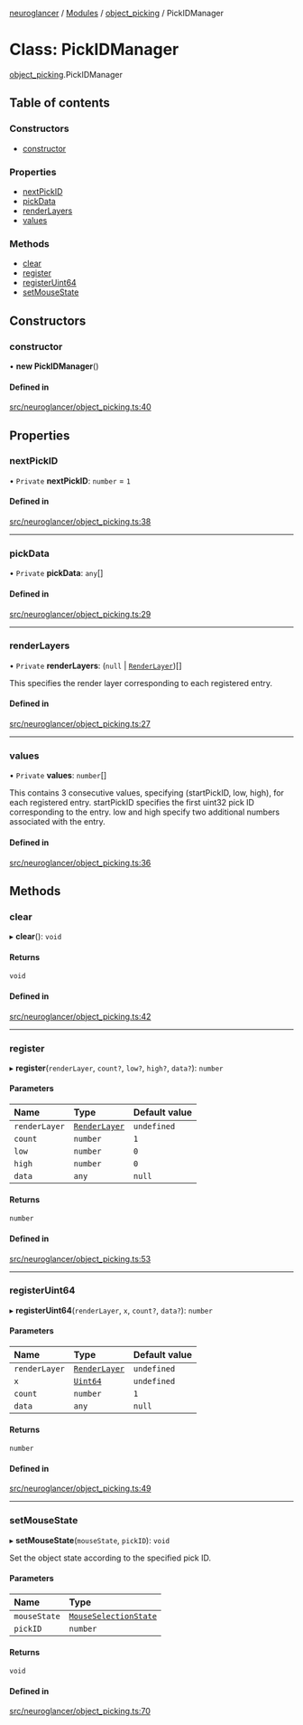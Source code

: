 [neuroglancer](../README.md) / [Modules](../modules.md) / [object\_picking](../modules/object_picking.md) / PickIDManager

# Class: PickIDManager

[object_picking](../modules/object_picking.md).PickIDManager

## Table of contents

### Constructors

- [constructor](object_picking.PickIDManager.md#constructor)

### Properties

- [nextPickID](object_picking.PickIDManager.md#nextpickid)
- [pickData](object_picking.PickIDManager.md#pickdata)
- [renderLayers](object_picking.PickIDManager.md#renderlayers)
- [values](object_picking.PickIDManager.md#values)

### Methods

- [clear](object_picking.PickIDManager.md#clear)
- [register](object_picking.PickIDManager.md#register)
- [registerUint64](object_picking.PickIDManager.md#registeruint64)
- [setMouseState](object_picking.PickIDManager.md#setmousestate)

## Constructors

### constructor

• **new PickIDManager**()

#### Defined in

[src/neuroglancer/object_picking.ts:40](https://github.com/ActiveBrainAtlas2/neuroglancer/blob/540617bc/src/neuroglancer/object_picking.ts#L40)

## Properties

### nextPickID

• `Private` **nextPickID**: `number` = `1`

#### Defined in

[src/neuroglancer/object_picking.ts:38](https://github.com/ActiveBrainAtlas2/neuroglancer/blob/540617bc/src/neuroglancer/object_picking.ts#L38)

___

### pickData

• `Private` **pickData**: `any`[]

#### Defined in

[src/neuroglancer/object_picking.ts:29](https://github.com/ActiveBrainAtlas2/neuroglancer/blob/540617bc/src/neuroglancer/object_picking.ts#L29)

___

### renderLayers

• `Private` **renderLayers**: (``null`` \| [`RenderLayer`](renderlayer.RenderLayer.md))[]

This specifies the render layer corresponding to each registered entry.

#### Defined in

[src/neuroglancer/object_picking.ts:27](https://github.com/ActiveBrainAtlas2/neuroglancer/blob/540617bc/src/neuroglancer/object_picking.ts#L27)

___

### values

• `Private` **values**: `number`[]

This contains 3 consecutive values, specifying (startPickID, low, high), for each registered
entry.  startPickID specifies the first uint32 pick ID corresponding to the entry.  low and
high specify two additional numbers associated with the entry.

#### Defined in

[src/neuroglancer/object_picking.ts:36](https://github.com/ActiveBrainAtlas2/neuroglancer/blob/540617bc/src/neuroglancer/object_picking.ts#L36)

## Methods

### clear

▸ **clear**(): `void`

#### Returns

`void`

#### Defined in

[src/neuroglancer/object_picking.ts:42](https://github.com/ActiveBrainAtlas2/neuroglancer/blob/540617bc/src/neuroglancer/object_picking.ts#L42)

___

### register

▸ **register**(`renderLayer`, `count?`, `low?`, `high?`, `data?`): `number`

#### Parameters

| Name | Type | Default value |
| :------ | :------ | :------ |
| `renderLayer` | [`RenderLayer`](renderlayer.RenderLayer.md) | `undefined` |
| `count` | `number` | `1` |
| `low` | `number` | `0` |
| `high` | `number` | `0` |
| `data` | `any` | `null` |

#### Returns

`number`

#### Defined in

[src/neuroglancer/object_picking.ts:53](https://github.com/ActiveBrainAtlas2/neuroglancer/blob/540617bc/src/neuroglancer/object_picking.ts#L53)

___

### registerUint64

▸ **registerUint64**(`renderLayer`, `x`, `count?`, `data?`): `number`

#### Parameters

| Name | Type | Default value |
| :------ | :------ | :------ |
| `renderLayer` | [`RenderLayer`](renderlayer.RenderLayer.md) | `undefined` |
| `x` | [`Uint64`](data_panel_layout._internal_.Uint64.md) | `undefined` |
| `count` | `number` | `1` |
| `data` | `any` | `null` |

#### Returns

`number`

#### Defined in

[src/neuroglancer/object_picking.ts:49](https://github.com/ActiveBrainAtlas2/neuroglancer/blob/540617bc/src/neuroglancer/object_picking.ts#L49)

___

### setMouseState

▸ **setMouseState**(`mouseState`, `pickID`): `void`

Set the object state according to the specified pick ID.

#### Parameters

| Name | Type |
| :------ | :------ |
| `mouseState` | [`MouseSelectionState`](layer.MouseSelectionState.md) |
| `pickID` | `number` |

#### Returns

`void`

#### Defined in

[src/neuroglancer/object_picking.ts:70](https://github.com/ActiveBrainAtlas2/neuroglancer/blob/540617bc/src/neuroglancer/object_picking.ts#L70)
